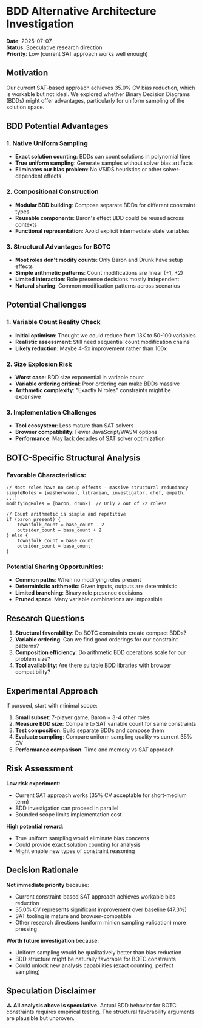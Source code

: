 # BDD Alternative Architecture Investigation

**Date**: 2025-07-07  
**Status**: Speculative research direction  
**Priority**: Low (current SAT approach works well enough)

## Motivation

Our current SAT-based approach achieves 35.0% CV bias reduction, which is workable but not ideal. We explored whether Binary Decision Diagrams (BDDs) might offer advantages, particularly for uniform sampling of the solution space.

## BDD Potential Advantages

### 1. Native Uniform Sampling
- **Exact solution counting**: BDDs can count solutions in polynomial time
- **True uniform sampling**: Generate samples without solver bias artifacts
- **Eliminates our bias problem**: No VSIDS heuristics or other solver-dependent effects

### 2. Compositional Construction
- **Modular BDD building**: Compose separate BDDs for different constraint types
- **Reusable components**: Baron's effect BDD could be reused across contexts
- **Functional representation**: Avoid explicit intermediate state variables

### 3. Structural Advantages for BOTC
- **Most roles don't modify counts**: Only Baron and Drunk have setup effects
- **Simple arithmetic patterns**: Count modifications are linear (±1, ±2)
- **Limited interaction**: Role presence decisions mostly independent
- **Natural sharing**: Common modification patterns across scenarios

## Potential Challenges

### 1. Variable Count Reality Check
- **Initial optimism**: Thought we could reduce from 13K to 50-100 variables
- **Realistic assessment**: Still need sequential count modification chains
- **Likely reduction**: Maybe 4-5x improvement rather than 100x

### 2. Size Explosion Risk
- **Worst case**: BDD size exponential in variable count
- **Variable ordering critical**: Poor ordering can make BDDs massive
- **Arithmetic complexity**: "Exactly N roles" constraints might be expensive

### 3. Implementation Challenges
- **Tool ecosystem**: Less mature than SAT solvers
- **Browser compatibility**: Fewer JavaScript/WASM options
- **Performance**: May lack decades of SAT solver optimization

## BOTC-Specific Structural Analysis

### Favorable Characteristics:
```
// Most roles have no setup effects - massive structural redundancy
simpleRoles = [washerwoman, librarian, investigator, chef, empath, ...]
modifyingRoles = [baron, drunk]  // Only 2 out of 22 roles!

// Count arithmetic is simple and repetitive
if (baron_present) {
    townsfolk_count = base_count - 2
    outsider_count = base_count + 2
} else {
    townsfolk_count = base_count
    outsider_count = base_count  
}
```

### Potential Sharing Opportunities:
- **Common paths**: When no modifying roles present
- **Deterministic arithmetic**: Given inputs, outputs are deterministic
- **Limited branching**: Binary role presence decisions
- **Pruned space**: Many variable combinations are impossible

## Research Questions

1. **Structural favorability**: Do BOTC constraints create compact BDDs?
2. **Variable ordering**: Can we find good orderings for our constraint patterns?
3. **Composition efficiency**: Do arithmetic BDD operations scale for our problem size?
4. **Tool availability**: Are there suitable BDD libraries with browser compatibility?

## Experimental Approach

If pursued, start with minimal scope:
1. **Small subset**: 7-player game, Baron + 3-4 other roles
2. **Measure BDD size**: Compare to SAT variable count for same constraints
3. **Test composition**: Build separate BDDs and compose them
4. **Evaluate sampling**: Compare uniform sampling quality vs current 35% CV
5. **Performance comparison**: Time and memory vs SAT approach

## Risk Assessment

**Low risk experiment**: 
- Current SAT approach works (35% CV acceptable for short-medium term)
- BDD investigation can proceed in parallel
- Bounded scope limits implementation cost

**High potential reward**:
- True uniform sampling would eliminate bias concerns
- Could provide exact solution counting for analysis
- Might enable new types of constraint reasoning

## Decision Rationale

**Not immediate priority** because:
- Current constraint-based SAT approach achieves workable bias reduction
- 35.0% CV represents significant improvement over baseline (47.3%)
- SAT tooling is mature and browser-compatible
- Other research directions (uniform minion sampling validation) more pressing

**Worth future investigation** because:
- Uniform sampling would be qualitatively better than bias reduction
- BDD structure might be naturally favorable for BOTC constraints
- Could unlock new analysis capabilities (exact counting, perfect sampling)

## Speculation Disclaimer

⚠️ **All analysis above is speculative**. Actual BDD behavior for BOTC constraints requires empirical testing. The structural favorability arguments are plausible but unproven.